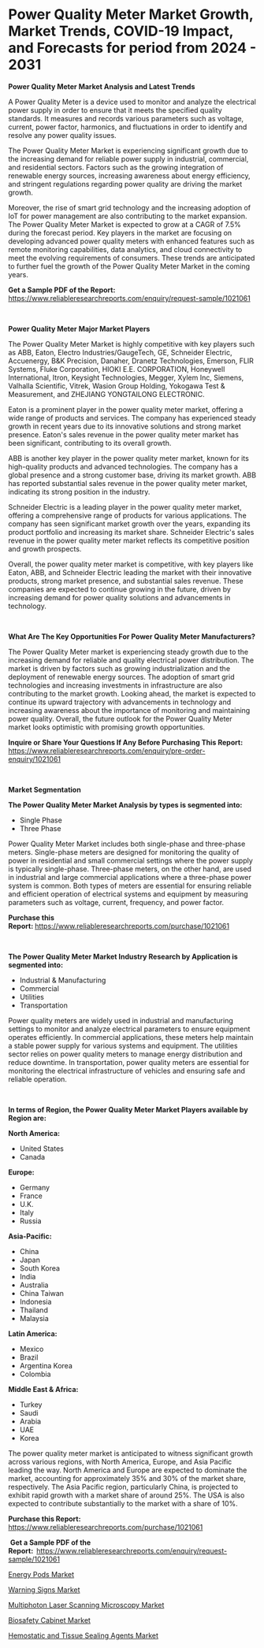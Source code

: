 <p><h1>Power Quality Meter Market Growth, Market Trends, COVID-19 Impact, and Forecasts for period from 2024 - 2031</h1></p><p><strong>Power Quality Meter Market Analysis and Latest Trends</strong></p>
<p><p>A Power Quality Meter is a device used to monitor and analyze the electrical power supply in order to ensure that it meets the specified quality standards. It measures and records various parameters such as voltage, current, power factor, harmonics, and fluctuations in order to identify and resolve any power quality issues.</p><p>The Power Quality Meter Market is experiencing significant growth due to the increasing demand for reliable power supply in industrial, commercial, and residential sectors. Factors such as the growing integration of renewable energy sources, increasing awareness about energy efficiency, and stringent regulations regarding power quality are driving the market growth.</p><p>Moreover, the rise of smart grid technology and the increasing adoption of IoT for power management are also contributing to the market expansion. The Power Quality Meter Market is expected to grow at a CAGR of 7.5% during the forecast period. Key players in the market are focusing on developing advanced power quality meters with enhanced features such as remote monitoring capabilities, data analytics, and cloud connectivity to meet the evolving requirements of consumers. These trends are anticipated to further fuel the growth of the Power Quality Meter Market in the coming years.</p></p>
<p><strong>Get a Sample PDF of the Report:&nbsp;</strong> <a href="https://www.reliableresearchreports.com/enquiry/request-sample/1021061">https://www.reliableresearchreports.com/enquiry/request-sample/1021061</a></p>
<p>&nbsp;</p>
<p><strong>Power Quality Meter Major Market Players</strong></p>
<p><p>The Power Quality Meter Market is highly competitive with key players such as ABB, Eaton, Electro Industries/GaugeTech, GE, Schneider Electric, Accuenergy, B&K Precision, Danaher, Dranetz Technologies, Emerson, FLIR Systems, Fluke Corporation, HIOKI E.E. CORPORATION, Honeywell International, Itron, Keysight Technologies, Megger, Xylem Inc, Siemens, Valhalla Scientific, Vitrek, Wasion Group Holding, Yokogawa Test & Measurement, and ZHEJIANG YONGTAILONG ELECTRONIC. </p><p>Eaton is a prominent player in the power quality meter market, offering a wide range of products and services. The company has experienced steady growth in recent years due to its innovative solutions and strong market presence. Eaton's sales revenue in the power quality meter market has been significant, contributing to its overall growth.</p><p>ABB is another key player in the power quality meter market, known for its high-quality products and advanced technologies. The company has a global presence and a strong customer base, driving its market growth. ABB has reported substantial sales revenue in the power quality meter market, indicating its strong position in the industry.</p><p>Schneider Electric is a leading player in the power quality meter market, offering a comprehensive range of products for various applications. The company has seen significant market growth over the years, expanding its product portfolio and increasing its market share. Schneider Electric's sales revenue in the power quality meter market reflects its competitive position and growth prospects.</p><p>Overall, the power quality meter market is competitive, with key players like Eaton, ABB, and Schneider Electric leading the market with their innovative products, strong market presence, and substantial sales revenue. These companies are expected to continue growing in the future, driven by increasing demand for power quality solutions and advancements in technology.</p></p>
<p>&nbsp;</p>
<p><strong>What Are The Key Opportunities For Power Quality Meter Manufacturers?</strong></p>
<p><p>The Power Quality Meter market is experiencing steady growth due to the increasing demand for reliable and quality electrical power distribution. The market is driven by factors such as growing industrialization and the deployment of renewable energy sources. The adoption of smart grid technologies and increasing investments in infrastructure are also contributing to the market growth. Looking ahead, the market is expected to continue its upward trajectory with advancements in technology and increasing awareness about the importance of monitoring and maintaining power quality. Overall, the future outlook for the Power Quality Meter market looks optimistic with promising growth opportunities.</p></p>
<p><strong>Inquire or Share Your Questions If Any Before Purchasing This Report:</strong> <a href="https://www.reliableresearchreports.com/enquiry/pre-order-enquiry/1021061">https://www.reliableresearchreports.com/enquiry/pre-order-enquiry/1021061</a></p>
<p>&nbsp;</p>
<p><strong>Market Segmentation</strong></p>
<p><strong>The Power Quality Meter Market Analysis by types is segmented into:</strong></p>
<p><ul><li>Single Phase</li><li>Three Phase</li></ul></p>
<p><p>Power Quality Meter Market includes both single-phase and three-phase meters. Single-phase meters are designed for monitoring the quality of power in residential and small commercial settings where the power supply is typically single-phase. Three-phase meters, on the other hand, are used in industrial and large commercial applications where a three-phase power system is common. Both types of meters are essential for ensuring reliable and efficient operation of electrical systems and equipment by measuring parameters such as voltage, current, frequency, and power factor.</p></p>
<p><strong>Purchase this Report:&nbsp;</strong><a href="https://www.reliableresearchreports.com/purchase/1021061">https://www.reliableresearchreports.com/purchase/1021061</a></p>
<p>&nbsp;</p>
<p><strong>The Power Quality Meter Market Industry Research by Application is segmented into:</strong></p>
<p><ul><li>Industrial & Manufacturing</li><li>Commercial</li><li>Utilities</li><li>Transportation</li></ul></p>
<p><p>Power quality meters are widely used in industrial and manufacturing settings to monitor and analyze electrical parameters to ensure equipment operates efficiently. In commercial applications, these meters help maintain a stable power supply for various systems and equipment. The utilities sector relies on power quality meters to manage energy distribution and reduce downtime. In transportation, power quality meters are essential for monitoring the electrical infrastructure of vehicles and ensuring safe and reliable operation.</p></p>
<p>&nbsp;</p>
<p><strong>In terms of Region, the Power Quality Meter Market Players available by Region are:</strong></p>
<p>
    <p> <strong> North America: </strong>
        <ul>
            <li>United States</li>
            <li>Canada</li>
        </ul>
        </p> 
    <p> <strong> Europe: </strong>
        <ul>
            <li>Germany</li>
            <li>France</li>
            <li>U.K.</li>
            <li>Italy</li>
            <li>Russia</li>
        </ul>
        </p> 
    <p> <strong> Asia-Pacific: </strong>
        <ul>
            <li>China</li>
            <li>Japan</li>
            <li>South Korea</li>
            <li>India</li>
            <li>Australia</li>
            <li>China Taiwan</li>
            <li>Indonesia</li>
            <li>Thailand</li>
            <li>Malaysia</li>
        </ul>
        </p> 
    <p> <strong> Latin America: </strong>
        <ul>
            <li>Mexico</li>
            <li>Brazil</li>
            <li>Argentina Korea</li>
            <li>Colombia</li>
        </ul>
        </p> 
    <p> <strong> Middle East & Africa: </strong>
        <ul>
            <li>Turkey</li>
            <li>Saudi</li>
            <li>Arabia</li>
            <li>UAE</li>
            <li>Korea</li>
        </ul>
    </p>
    </p>
<p><p>The power quality meter market is anticipated to witness significant growth across various regions, with North America, Europe, and Asia Pacific leading the way. North America and Europe are expected to dominate the market, accounting for approximately 35% and 30% of the market share, respectively. The Asia Pacific region, particularly China, is projected to exhibit rapid growth with a market share of around 25%. The USA is also expected to contribute substantially to the market with a share of 10%.</p></p>
<p><strong>Purchase this Report: </strong><a href="https://www.reliableresearchreports.com/purchase/1021061">https://www.reliableresearchreports.com/purchase/1021061</a></p>
<p>&nbsp;<strong>Get a Sample PDF of the Report:&nbsp;&nbsp;</strong><a href="https://www.reliableresearchreports.com/enquiry/request-sample/1021061">https://www.reliableresearchreports.com/enquiry/request-sample/1021061</a></p>
<p><strong></strong></p>
<p><p><a href="https://medium.com/@ameliahaleyi77567/energy-pods-market-report-reveals-the-latest-trends-and-growth-opportunities-of-this-market-984dcc5e01ff">Energy Pods Market</a></p><p><a href="https://github.com/angelajermaine/Market-Research-Report-List-1/blob/main/warning-signs-market.md">Warning Signs Market</a></p><p><a href="https://medium.com/@shanieprice69879/multiphoton-laser-scanning-microscopy-market-exploring-market-share-market-trends-and-future-e6598aa0ec06">Multiphoton Laser Scanning Microscopy Market</a></p><p><a href="https://medium.com/@ameliahaleyi77567/biosafety-cabinet-market-analysis-and-sze-forecasted-for-period-from-2024-to-2031-950a9531a57c">Biosafety Cabinet Market</a></p><p><a href="https://github.com/beatblasta/Market-Research-Report-List-1/blob/main/hemostatic-and-tissue-sealing-agents-market.md">Hemostatic and Tissue Sealing Agents Market</a></p></p>